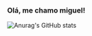 
### Olá, me chamo miguel!

![Anurag's GitHub stats](https://github-readme-stats.vercel.app/api?username=myguell-juan&show_icons=true&theme=radical)
